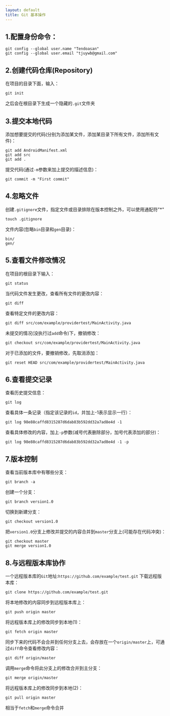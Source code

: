 ```yaml
---
layout: default
title: Git 基本操作
---
```


## 1.配置身份命令：
	git config --global user.name "Tendoasan"
	git config --global user.email "tjuywb@gmail.com"

## 2.创建代码仓库(Repository)
在项目的目录下面，输入：

`git init`

之后会在根目录下生成一个隐藏的`.git`文件夹

## 3.提交本地代码
添加想要提交的代码(分别为添加某文件，添加某目录下所有文件，添加所有文件)：

    git add AndroidManifest.xml
	git add src
	git add .

提交代码(通过`-m`参数来加上提交的描述信息)：

	git commit -m "First commit"

## 4.忽略文件
创建`.gitignore`文件，指定文件或目录排除在版本控制之外，可以使用通配符"*"

	touch .gitignore

文件内容(忽略`bin`目录和`gen`目录)：

	bin/
	gen/

## 5.查看文件修改情况
在项目的根目录下输入：

	git status

当代码文件发生更改，查看所有文件的更改内容：

	git diff

查看特定文件的更改内容：

	git diff src/com/example/providertest/MainActivity.java

未提交的情况(没执行过`add`命令)下，撤销修改：

	git checkout src/com/example/providertest/MainActivity.java

对于已添加的文件，要撤销修改，先取消添加：

	git reset HEAD src/com/example/providertest/MainActivity.java

## 6.查看提交记录
查看历史提交信息：

	git log

查看具体一条记录（指定该记录的`id`，并加上-1表示显示一行）：

	git log 98e88caffd8315287d6dab83b592dd32a7ad8e4d -1

查看具体修改的内容，加上`-p`参数(减号代表删除部分，加号代表添加的部分)：

	git log 98e88caffd8315287d6dab83b592dd32a7ad8e4d -1 -p

## 7.版本控制
查看当前版本库中有哪些分支：

	git branch -a

创建一个分支：

	git branch version1.0

切换到新建分支：

	git checkout version1.0

把`version1.0`分支上修改并提交的内容合并到`master`分支上(可能存在代码冲突)：

	git checkout master
	git merge version1.0

## 8.与远程版本库协作
一个远程版本库的`Git`地址:`https://github.com/example/test.git`
下载远程版本库：

	git clone https://github.com/example/test.git

将本地修改的内容同步到远程版本库上：

	git push origin master

将远程版本库上的修改同步到本地(1)：

	git fetch origin master

同步下来的代码不会合并到任何分支上去，会存放在一个`origin/master`上，可通过`diff`命令查看修改内容：

	git diff origin/master

调用`merge`命令将此分支上的修改合并到主分支：

	git merge origin/master

将远程版本库上的修改同步到本地(2)：

	git pull origin master

相当于`fetch`和`merge`命令合并
